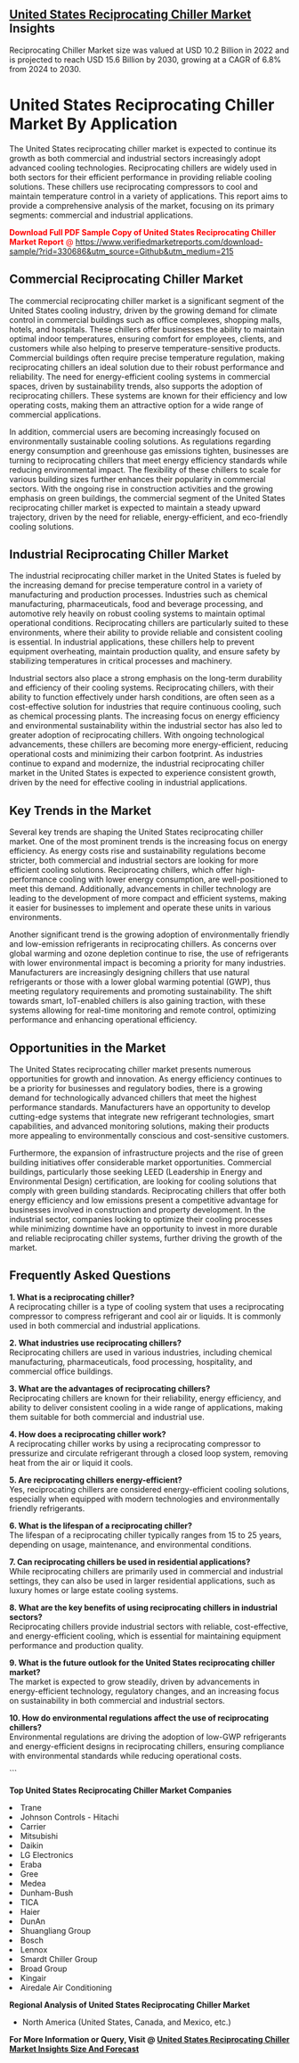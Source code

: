 <h2><a href="https://www.verifiedmarketreports.com/download-sample/?rid=330686&amp;utm_source=Github&amp;utm_medium=215" target="_blank">United States Reciprocating Chiller Market</a> Insights</h2><p>Reciprocating Chiller Market size was valued at USD 10.2 Billion in 2022 and is projected to reach USD 15.6 Billion by 2030, growing at a CAGR of 6.8% from 2024 to 2030.</p><p><h1>United States Reciprocating Chiller Market By Application</h1><p>The United States reciprocating chiller market is expected to continue its growth as both commercial and industrial sectors increasingly adopt advanced cooling technologies. Reciprocating chillers are widely used in both sectors for their efficient performance in providing reliable cooling solutions. These chillers use reciprocating compressors to cool and maintain temperature control in a variety of applications. This report aims to provide a comprehensive analysis of the market, focusing on its primary segments: commercial and industrial applications.</p><p><p><span class=""><span style="color: #ff0000;"><strong>Download Full PDF Sample Copy of United States Reciprocating Chiller Market Report</strong> @ </span><a href="https://www.verifiedmarketreports.com/download-sample/?rid=330686&amp;utm_source=Github&amp;utm_medium=215" target="_blank">https://www.verifiedmarketreports.com/download-sample/?rid=330686&amp;utm_source=Github&amp;utm_medium=215</a></span></p></p><h2>Commercial Reciprocating Chiller Market</h2><p>The commercial reciprocating chiller market is a significant segment of the United States cooling industry, driven by the growing demand for climate control in commercial buildings such as office complexes, shopping malls, hotels, and hospitals. These chillers offer businesses the ability to maintain optimal indoor temperatures, ensuring comfort for employees, clients, and customers while also helping to preserve temperature-sensitive products. Commercial buildings often require precise temperature regulation, making reciprocating chillers an ideal solution due to their robust performance and reliability. The need for energy-efficient cooling systems in commercial spaces, driven by sustainability trends, also supports the adoption of reciprocating chillers. These systems are known for their efficiency and low operating costs, making them an attractive option for a wide range of commercial applications.</p><p>In addition, commercial users are becoming increasingly focused on environmentally sustainable cooling solutions. As regulations regarding energy consumption and greenhouse gas emissions tighten, businesses are turning to reciprocating chillers that meet energy efficiency standards while reducing environmental impact. The flexibility of these chillers to scale for various building sizes further enhances their popularity in commercial sectors. With the ongoing rise in construction activities and the growing emphasis on green buildings, the commercial segment of the United States reciprocating chiller market is expected to maintain a steady upward trajectory, driven by the need for reliable, energy-efficient, and eco-friendly cooling solutions.</p><h2>Industrial Reciprocating Chiller Market</h2><p>The industrial reciprocating chiller market in the United States is fueled by the increasing demand for precise temperature control in a variety of manufacturing and production processes. Industries such as chemical manufacturing, pharmaceuticals, food and beverage processing, and automotive rely heavily on robust cooling systems to maintain optimal operational conditions. Reciprocating chillers are particularly suited to these environments, where their ability to provide reliable and consistent cooling is essential. In industrial applications, these chillers help to prevent equipment overheating, maintain production quality, and ensure safety by stabilizing temperatures in critical processes and machinery.</p><p>Industrial sectors also place a strong emphasis on the long-term durability and efficiency of their cooling systems. Reciprocating chillers, with their ability to function effectively under harsh conditions, are often seen as a cost-effective solution for industries that require continuous cooling, such as chemical processing plants. The increasing focus on energy efficiency and environmental sustainability within the industrial sector has also led to greater adoption of reciprocating chillers. With ongoing technological advancements, these chillers are becoming more energy-efficient, reducing operational costs and minimizing their carbon footprint. As industries continue to expand and modernize, the industrial reciprocating chiller market in the United States is expected to experience consistent growth, driven by the need for effective cooling in industrial applications.</p><h2>Key Trends in the Market</h2><p>Several key trends are shaping the United States reciprocating chiller market. One of the most prominent trends is the increasing focus on energy efficiency. As energy costs rise and sustainability regulations become stricter, both commercial and industrial sectors are looking for more efficient cooling solutions. Reciprocating chillers, which offer high-performance cooling with lower energy consumption, are well-positioned to meet this demand. Additionally, advancements in chiller technology are leading to the development of more compact and efficient systems, making it easier for businesses to implement and operate these units in various environments.</p><p>Another significant trend is the growing adoption of environmentally friendly and low-emission refrigerants in reciprocating chillers. As concerns over global warming and ozone depletion continue to rise, the use of refrigerants with lower environmental impact is becoming a priority for many industries. Manufacturers are increasingly designing chillers that use natural refrigerants or those with a lower global warming potential (GWP), thus meeting regulatory requirements and promoting sustainability. The shift towards smart, IoT-enabled chillers is also gaining traction, with these systems allowing for real-time monitoring and remote control, optimizing performance and enhancing operational efficiency.</p><h2>Opportunities in the Market</h2><p>The United States reciprocating chiller market presents numerous opportunities for growth and innovation. As energy efficiency continues to be a priority for businesses and regulatory bodies, there is a growing demand for technologically advanced chillers that meet the highest performance standards. Manufacturers have an opportunity to develop cutting-edge systems that integrate new refrigerant technologies, smart capabilities, and advanced monitoring solutions, making their products more appealing to environmentally conscious and cost-sensitive customers.</p><p>Furthermore, the expansion of infrastructure projects and the rise of green building initiatives offer considerable market opportunities. Commercial buildings, particularly those seeking LEED (Leadership in Energy and Environmental Design) certification, are looking for cooling solutions that comply with green building standards. Reciprocating chillers that offer both energy efficiency and low emissions present a competitive advantage for businesses involved in construction and property development. In the industrial sector, companies looking to optimize their cooling processes while minimizing downtime have an opportunity to invest in more durable and reliable reciprocating chiller systems, further driving the growth of the market.</p><h2>Frequently Asked Questions</h2><p><strong>1. What is a reciprocating chiller?</strong><br> A reciprocating chiller is a type of cooling system that uses a reciprocating compressor to compress refrigerant and cool air or liquids. It is commonly used in both commercial and industrial applications.</p><p><strong>2. What industries use reciprocating chillers?</strong><br> Reciprocating chillers are used in various industries, including chemical manufacturing, pharmaceuticals, food processing, hospitality, and commercial office buildings.</p><p><strong>3. What are the advantages of reciprocating chillers?</strong><br> Reciprocating chillers are known for their reliability, energy efficiency, and ability to deliver consistent cooling in a wide range of applications, making them suitable for both commercial and industrial use.</p><p><strong>4. How does a reciprocating chiller work?</strong><br> A reciprocating chiller works by using a reciprocating compressor to pressurize and circulate refrigerant through a closed loop system, removing heat from the air or liquid it cools.</p><p><strong>5. Are reciprocating chillers energy-efficient?</strong><br> Yes, reciprocating chillers are considered energy-efficient cooling solutions, especially when equipped with modern technologies and environmentally friendly refrigerants.</p><p><strong>6. What is the lifespan of a reciprocating chiller?</strong><br> The lifespan of a reciprocating chiller typically ranges from 15 to 25 years, depending on usage, maintenance, and environmental conditions.</p><p><strong>7. Can reciprocating chillers be used in residential applications?</strong><br> While reciprocating chillers are primarily used in commercial and industrial settings, they can also be used in larger residential applications, such as luxury homes or large estate cooling systems.</p><p><strong>8. What are the key benefits of using reciprocating chillers in industrial sectors?</strong><br> Reciprocating chillers provide industrial sectors with reliable, cost-effective, and energy-efficient cooling, which is essential for maintaining equipment performance and production quality.</p><p><strong>9. What is the future outlook for the United States reciprocating chiller market?</strong><br> The market is expected to grow steadily, driven by advancements in energy-efficient technology, regulatory changes, and an increasing focus on sustainability in both commercial and industrial sectors.</p><p><strong>10. How do environmental regulations affect the use of reciprocating chillers?</strong><br> Environmental regulations are driving the adoption of low-GWP refrigerants and energy-efficient designs in reciprocating chillers, ensuring compliance with environmental standards while reducing operational costs.</p>```</p><p><strong>Top United States Reciprocating Chiller Market Companies</strong></p><div data-test-id=""><p><li>Trane</li><li> Johnson Controls - Hitachi</li><li> Carrier</li><li> Mitsubishi</li><li> Daikin</li><li> LG Electronics</li><li> Eraba</li><li> Gree</li><li> Medea</li><li> Dunham-Bush</li><li> TICA</li><li> Haier</li><li> DunAn</li><li> Shuangliang Group</li><li> Bosch</li><li> Lennox</li><li> Smardt Chiller Group</li><li> Broad Group</li><li> Kingair</li><li> Airedale Air Conditioning</li></p><div><strong>Regional Analysis of&nbsp;United States Reciprocating Chiller Market</strong></div><ul><li dir="ltr"><p dir="ltr">North America&nbsp;(United States, Canada, and Mexico, etc.)</p></li></ul><p><strong>For More Information or Query, Visit @&nbsp;</strong><strong><a href="https://www.verifiedmarketreports.com/product/reciprocating-chiller-market/?utm_source=Github&amp;utm_medium=215" target="_blank">United States Reciprocating Chiller Market Insights Size And Forecast</a></strong></p></div>
